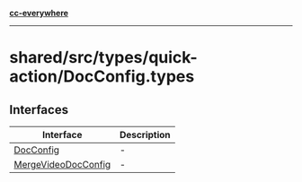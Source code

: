[**cc-everywhere**](../../../../../index.md)

***

# shared/src/types/quick-action/DocConfig.types

## Interfaces

| Interface | Description |
| ------ | ------ |
| [DocConfig](../doc-config-types/interfaces/doc-config.md) | - |
| [MergeVideoDocConfig](../doc-config-types/interfaces/merge-video-doc-config.md) | - |

